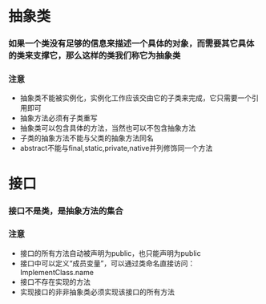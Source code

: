 <h1>抽象类</h1>
<h3>如果一个类没有足够的信息来描述一个具体的对象，而需要其它具体的类来支撑它，那么这样的类我们称它为抽象类</h3>
<h3>注意</h3>
<ul>
    <li>抽象类不能被实例化，实例化工作应该交由它的子类来完成，它只需要一个引用即可</li>
    <li>抽象方法必须有子类重写</li>
    <li>抽象类可以包含具体的方法，当然也可以不包含抽象方法</li>
    <li>子类的抽象方法不能与父类的抽象方法同名</li>
    <li>abstract不能与final,static,private,native并列修饰同一个方法</li>
</ul>

<h1>接口</h1>
<h3>接口不是类，是抽象方法的集合<h3>
<h3>注意</h3>
<ul>
    <li>接口的所有方法自动被声明为public，也只能声明为public</li>
    <li>接口中可以定义“成员变量”，可以通过类命名直接访问：ImplementClass.name</li>
    <li>接口不存在实现的方法</li>
    <li>实现接口的非非抽象类必须实现该接口的所有方法</li>
</ul>
